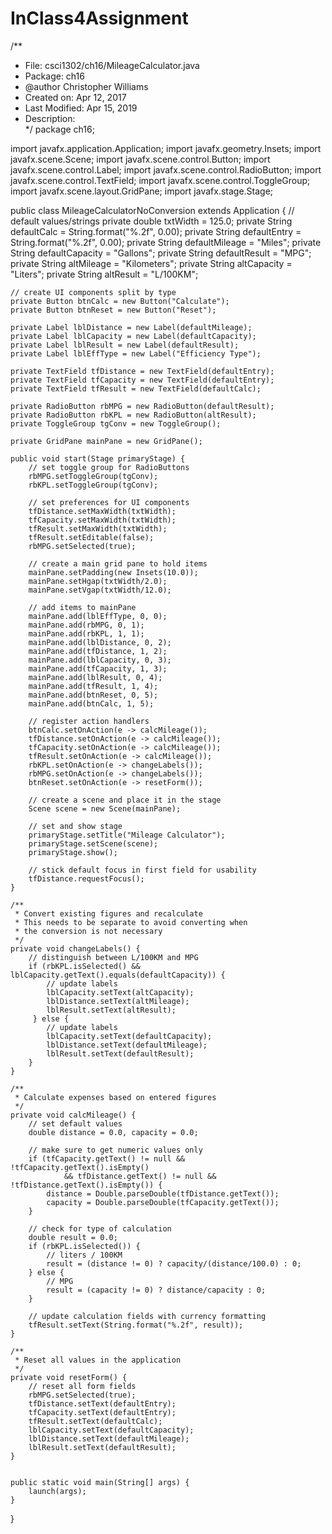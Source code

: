 # InClass4Assignment
/**
 * File: csci1302/ch16/MileageCalculator.java
 * Package: ch16
 * @author Christopher Williams
 * Created on: Apr 12, 2017
 * Last Modified: Apr 15, 2019
 * Description:  
 */
package ch16;

import javafx.application.Application;
import javafx.geometry.Insets;
import javafx.scene.Scene;
import javafx.scene.control.Button;
import javafx.scene.control.Label;
import javafx.scene.control.RadioButton;
import javafx.scene.control.TextField;
import javafx.scene.control.ToggleGroup;
import javafx.scene.layout.GridPane;
import javafx.stage.Stage;

public class MileageCalculatorNoConversion extends Application {
	// default values/strings
    private double txtWidth = 125.0;
    private String defaultCalc = String.format("%.2f", 0.00);
    private String defaultEntry = String.format("%.2f", 0.00);
    private String defaultMileage = "Miles";
    private String defaultCapacity = "Gallons";
    private String defaultResult = "MPG";
    private String altMileage = "Kilometers";
    private String altCapacity = "Liters";
    private String altResult = "L/100KM";
    
    // create UI components split by type
    private Button btnCalc = new Button("Calculate");
    private Button btnReset = new Button("Reset");
    
    private Label lblDistance = new Label(defaultMileage);
    private Label lblCapacity = new Label(defaultCapacity);
    private Label lblResult = new Label(defaultResult);
    private Label lblEffType = new Label("Efficiency Type");
    
    private TextField tfDistance = new TextField(defaultEntry);
    private TextField tfCapacity = new TextField(defaultEntry);
    private TextField tfResult = new TextField(defaultCalc);
    
    private RadioButton rbMPG = new RadioButton(defaultResult);
    private RadioButton rbKPL = new RadioButton(altResult);
    private ToggleGroup tgConv = new ToggleGroup();
    
    private GridPane mainPane = new GridPane();
    
    public void start(Stage primaryStage) {   	
    	// set toggle group for RadioButtons
    	rbMPG.setToggleGroup(tgConv);
    	rbKPL.setToggleGroup(tgConv);
    	
        // set preferences for UI components
        tfDistance.setMaxWidth(txtWidth);
        tfCapacity.setMaxWidth(txtWidth);
        tfResult.setMaxWidth(txtWidth);
        tfResult.setEditable(false);
        rbMPG.setSelected(true);
        
        // create a main grid pane to hold items
        mainPane.setPadding(new Insets(10.0));
        mainPane.setHgap(txtWidth/2.0);
        mainPane.setVgap(txtWidth/12.0);
        
        // add items to mainPane
        mainPane.add(lblEffType, 0, 0);
        mainPane.add(rbMPG, 0, 1);
        mainPane.add(rbKPL, 1, 1);
        mainPane.add(lblDistance, 0, 2);
        mainPane.add(tfDistance, 1, 2);
        mainPane.add(lblCapacity, 0, 3);
        mainPane.add(tfCapacity, 1, 3);
        mainPane.add(lblResult, 0, 4);
        mainPane.add(tfResult, 1, 4);
        mainPane.add(btnReset, 0, 5);
        mainPane.add(btnCalc, 1, 5);
        
        // register action handlers
        btnCalc.setOnAction(e -> calcMileage());
        tfDistance.setOnAction(e -> calcMileage());
        tfCapacity.setOnAction(e -> calcMileage());
        tfResult.setOnAction(e -> calcMileage());
        rbKPL.setOnAction(e -> changeLabels());
        rbMPG.setOnAction(e -> changeLabels());     
        btnReset.setOnAction(e -> resetForm());
        
        // create a scene and place it in the stage
        Scene scene = new Scene(mainPane); 
        
        // set and show stage
        primaryStage.setTitle("Mileage Calculator"); 
        primaryStage.setScene(scene); 
        primaryStage.show();      
        
        // stick default focus in first field for usability
        tfDistance.requestFocus();
    }
    
    /**
     * Convert existing figures and recalculate
     * This needs to be separate to avoid converting when
     * the conversion is not necessary
     */
    private void changeLabels() {
    	// distinguish between L/100KM and MPG
    	if (rbKPL.isSelected() && lblCapacity.getText().equals(defaultCapacity)) {
        	// update labels
        	lblCapacity.setText(altCapacity);
        	lblDistance.setText(altMileage);
        	lblResult.setText(altResult);       	
         } else {
        	// update labels
        	lblCapacity.setText(defaultCapacity);
        	lblDistance.setText(defaultMileage);
        	lblResult.setText(defaultResult);
        }
    }
    
    /**
     * Calculate expenses based on entered figures
     */
    private void calcMileage() {       
    	// set default values
        double distance = 0.0, capacity = 0.0;
        
        // make sure to get numeric values only
        if (tfCapacity.getText() != null && !tfCapacity.getText().isEmpty()
        		&& tfDistance.getText() != null && !tfDistance.getText().isEmpty()) {
        	distance = Double.parseDouble(tfDistance.getText());
            capacity = Double.parseDouble(tfCapacity.getText());
        }

        // check for type of calculation
        double result = 0.0;
        if (rbKPL.isSelected()) {
        	// liters / 100KM
        	result = (distance != 0) ? capacity/(distance/100.0) : 0;
        } else {
        	// MPG
        	result = (capacity != 0) ? distance/capacity : 0;       	
        }
    
	    // update calculation fields with currency formatting
        tfResult.setText(String.format("%.2f", result));
    }
    
    /**
     * Reset all values in the application
     */
    private void resetForm() {
        // reset all form fields
    	rbMPG.setSelected(true);
        tfDistance.setText(defaultEntry);
        tfCapacity.setText(defaultEntry);
        tfResult.setText(defaultCalc);
        lblCapacity.setText(defaultCapacity);
    	lblDistance.setText(defaultMileage);
    	lblResult.setText(defaultResult);
    }
	
	
	public static void main(String[] args) {
		launch(args);
	}

}
